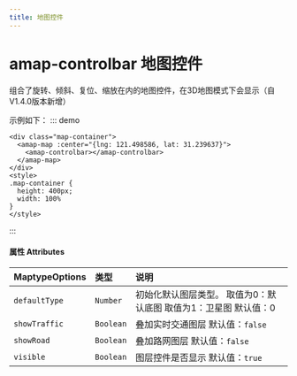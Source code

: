 ```yaml
---
title: 地图控件
---
```

# amap-controlbar 地图控件
组合了旋转、倾斜、复位、缩放在内的地图控件，在3D地图模式下会显示（自V1.4.0版本新增）

示例如下：
::: demo
```vue
<div class="map-container">
  <amap-map :center="{lng: 121.498586, lat: 31.239637}">
    <amap-controlbar></amap-controlbar>
  </amap-map>
</div>
<style>
.map-container {
  height: 400px;
  width: 100%
}
</style>
```
:::
#### 属性  Attributes
| MaptypeOptions | 类型      | 说明                                                         |
| :------------- | :-------- | :----------------------------------------------------------- |
| `defaultType`  | `Number`  | 初始化默认图层类型。 取值为0：默认底图 取值为1：卫星图 默认值：0 |
| `showTraffic`  | `Boolean` | 叠加实时交通图层 默认值：`false`                             |
| `showRoad`     | `Boolean` | 叠加路网图层 默认值：`false`                                 |
| `visible`      | `Boolean` | 图层控件是否显示 默认值：`true`                                  |